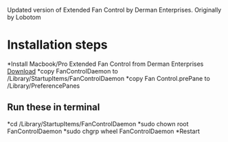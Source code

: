 Updated version of Extended Fan Control by Derman Enterprises. Originally by Lobotom

# Installation steps #
*Install Macbook/Pro Extended Fan Control from Derman Enterprises [Download](http://www.derman.com/MacBook-Pro-Fan-Control)
*copy FanControlDaemon to /Library/StartupItems/FanControlDaemon
*copy Fan Control.prePane to /Library/PreferencePanes

## Run these in terminal ##
*cd /Library/StartupItems/FanControlDaemon
*sudo chown root FanControlDaemon
*sudo chgrp wheel FanControlDaemon
*Restart 
